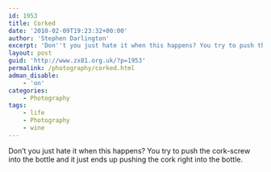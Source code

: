 ```yaml
---
id: 1953
title: Corked
date: '2010-02-09T19:23:32+00:00'
author: 'Stephen Darlington'
excerpt: 'Don''t you just hate it when this happens? You try to push the cork-screw into the bottle and it just ends up pushing the cork right into the bottle.'
layout: post
guid: 'http://www.zx81.org.uk/?p=1953'
permalink: /photography/corked.html
adman_disable:
    - 'on'
categories:
    - Photography
tags:
    - life
    - Photography
    - wine
---
```


Don’t you just hate it when this happens? You try to push the cork-screw into the bottle and it just ends up pushing the cork right into the bottle.